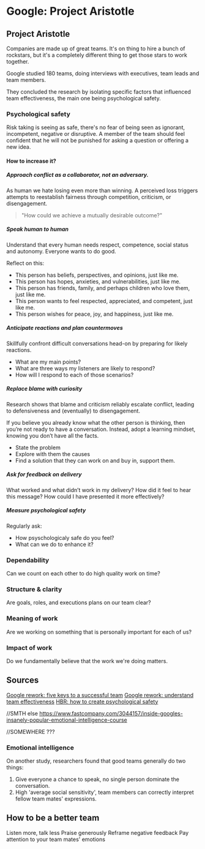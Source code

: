 # Google: Project Aristotle

## Project Aristotle

Companies are made up of great teams.
It's on thing to hire a bunch of rockstars, but it's a completely different thing to get those stars to work together. 

Google studied 180 teams, doing interviews with executives, team leads and team members.

They concluded the research by isolating specific factors that influenced team effectiveness, the main one being psychological safety.

### Psychological safety

Risk taking is seeing as safe, there's no fear of being seen as ignorant, incompetent, negative or disruptive.
A member of the team should feel confident that he will not be punished for asking a question or offering a new idea.

#### How to increase it?

##### Approach conflict as a collaborator, not an adversary.
As human we hate losing even more than winning.
A perceived loss triggers attempts to reestablish fairness through competition, criticism, or disengagement.
>"How could we achieve a mutually desirable outcome?" 

##### Speak human to human

Understand that every human needs respect, competence, social status and autonomy. Everyone wants to do good.

Reflect on this:
- This person has beliefs, perspectives, and opinions, just like me.
- This person has hopes, anxieties, and vulnerabilities, just like me.
- This person has friends, family, and perhaps children who love them, just like me.
- This person wants to feel respected, appreciated, and competent, just like me.
- This person wishes for peace, joy, and happiness, just like me.

##### Anticipate reactions and plan countermoves

Skillfully confront difficult conversations head-on by preparing for likely reactions.

- What are my main points?
- What are three ways my listeners are likely to respond?
- How will I respond to each of those scenarios?

##### Replace blame with curiosity

Research shows that blame and criticism reliably escalate conflict, leading to defensiveness and (eventually) to disengagement.

If you believe you already know what the other person is thinking, then you’re not ready to have a conversation. Instead, adopt a learning mindset, knowing you don’t have all the facts.

- State the problem
- Explore with them the causes
- Find a solution that they can work on and buy in, support them.

##### Ask for feedback on delivery

What worked and what didn’t work in my delivery?
How did it feel to hear this message?
How could I have presented it more effectively?

##### Measure psychological safety

Regularly ask:
- How psyschologicaly safe do you feel?
- What can we do to enhance it?

### Dependability

Can we count on each other to do high quality work on time?

### Structure & clarity

Are goals, roles, and executions plans on our team clear?

### Meaning of work

Are we working on something that is personally important for each of us?

### Impact of work

Do we fundamentally believe that the work we're doing matters.



## Sources

[Google rework: five keys to a successful team](https://rework.withgoogle.com/blog/five-keys-to-a-successful-google-team/)
[Google rework: understand team effectiveness](https://rework.withgoogle.com/guides/understanding-team-effectiveness/steps/introduction/)
[HBR: how to create psychological safety](https://hbr.org/2017/08/high-performing-teams-need-psychological-safety-heres-how-to-create-it)




//SMTH else
https://www.fastcompany.com/3044157/inside-googles-insanely-popular-emotional-intelligence-course


//SOMEWHERE ???


### Emotional intelligence

On another study, researchers found that good teams generally do two things:

1. Give everyone a chance to speak, no single person dominate the conversation.
2. High 'average social sensitivity', team members can correctly interpret fellow team mates' expressions.

## How to be a better team

Listen more, talk less
Praise generously
Reframe negative feedback
Pay attention to your team mates' emotions